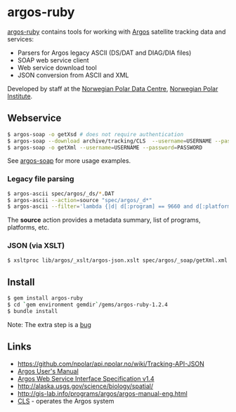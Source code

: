 # argos-ruby

[argos-ruby](https://github.com/npolar/argos-ruby) contains tools for working with
[Argos](http://www.argos-system.org) satellite tracking data and services:

* Parsers for Argos legacy ASCII (DS/DAT and DIAG/DIA files)
* SOAP web service client
* Web service download tool
* JSON conversion from ASCII and XML

Developed by staff at the [Norwegian Polar Data Centre](http://data.npolar.no), [Norwegian Polar Institute](http://npolar.no).

## Webservice

```sh
$ argos-soap -o getXsd # does not require authentication
$ argos-soap --download archive/tracking/CLS  --username=USERNAME --password=PASSWORD --debug
$ argos-soap -o getXml --username=USERNAME --password=PASSWORD

```

See [argos-soap](https://github.com/npolar/argos-ruby/wiki/argos-soap) for more usage examples.

### Legacy file parsing

```sh
$ argos-ascii spec/argos/_ds/*.DAT
$ argos-ascii --action=source "spec/argos/_d*"
$ argos-ascii --filter='lambda {|d| d[:program] == 9660 and d[:platform] == 2189 }' spec/argos/_ds/990660_A.DAT
```
The **source** action provides a metadata summary, list of programs, platforms, etc.

### JSON (via XSLT)
```sh
$ xsltproc lib/argos/_xslt/argos-json.xslt spec/argos/_soap/getXml.xml 
```

## Install
```sh
$ gem install argos-ruby
$ cd `gem environment gemdir`/gems/argos-ruby-1.2.4
$ bundle install
```
Note: The extra step is a [bug](https://github.com/npolar/argos-ruby/issues/1)

## Links
* https://github.com/npolar/api.npolar.no/wiki/Tracking-API-JSON
* [Argos User's Manual](http://www.argos-system.org/manual/)
* [Argos Web Service Interface Specification v1.4](http://www.argos-system.org/manual/argos_webservices-1_4.pdf)
* http://alaska.usgs.gov/science/biology/spatial/
* http://gis-lab.info/programs/argos/argos-manual-eng.html
* [CLS](http://www.cls.fr/welcome_en.html) - operates the Argos system
